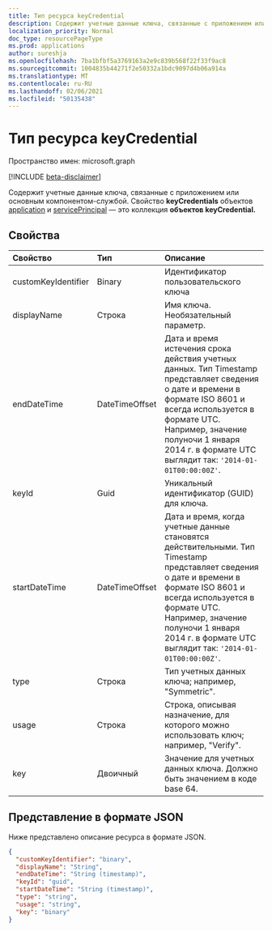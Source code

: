```yaml
---
title: Тип ресурса keyCredential
description: Содержит учетные данные ключа, связанные с приложением или основным компонентом-службой. Свойство **keyCredentials** объектов application и servicePrincipal — это коллекция **объектов keyCredential.**
localization_priority: Normal
doc_type: resourcePageType
ms.prod: applications
author: sureshja
ms.openlocfilehash: 7ba1bfbf5a3769163a2e9c839b568f22f33f9ac8
ms.sourcegitcommit: 1004835b44271f2e50332a1bdc9097d4b06a914a
ms.translationtype: MT
ms.contentlocale: ru-RU
ms.lasthandoff: 02/06/2021
ms.locfileid: "50135438"
---
```

# <a name="keycredential-resource-type"></a>Тип ресурса keyCredential

Пространство имен: microsoft.graph

[!INCLUDE [beta-disclaimer](../../includes/beta-disclaimer.md)]

Содержит учетные данные ключа, связанные с приложением или основным компонентом-службой. Свойство **keyCredentials** объектов [application](application.md) и [servicePrincipal](serviceprincipal.md) — это коллекция **объектов keyCredential.**

## <a name="properties"></a>Свойства
| Свойство     | Тип   |Описание|
|:---------------|:--------|:----------|
|customKeyIdentifier|Binary| Идентификатор пользовательского ключа |
| displayName | Строка | Имя ключа. Необязательный параметр. |
|endDateTime|DateTimeOffset|Дата и время истечения срока действия учетных данных. Тип Timestamp представляет сведения о дате и времени в формате ISO 8601 и всегда используется в формате UTC. Например, значение полуночи 1 января 2014 г. в формате UTC выглядит так: `'2014-01-01T00:00:00Z'`.|
|keyId|Guid|Уникальный идентификатор (GUID) для ключа.|
|startDateTime|DateTimeOffset|Дата и время, когда учетные данные становятся действительными. Тип Timestamp представляет сведения о дате и времени в формате ISO 8601 и всегда используется в формате UTC. Например, значение полуночи 1 января 2014 г. в формате UTC выглядит так: `'2014-01-01T00:00:00Z'`.|
|type|Строка|Тип учетных данных ключа; например, "Symmetric".|
|usage|Строка|Строка, описывая назначение, для которого можно использовать ключ; например, "Verify".|
|key|Двоичный| Значение для учетных данных ключа. Должно быть значением в коде base 64. |

## <a name="json-representation"></a>Представление в формате JSON

Ниже представлено описание ресурса в формате JSON.

<!-- {
  "blockType": "resource",
  "optionalProperties": [

  ],
  "@odata.type": "microsoft.graph.keyCredential"
}-->

```json
{
  "customKeyIdentifier": "binary",
  "displayName": "String",
  "endDateTime": "String (timestamp)",
  "keyId": "guid",
  "startDateTime": "String (timestamp)",
  "type": "string",
  "usage": "string",
  "key": "binary"
}

```

<!-- uuid: 8fcb5dbc-d5aa-4681-8e31-b001d5168d79
2015-10-25 14:57:30 UTC -->
<!--
{
  "type": "#page.annotation",
  "description": "keyCredential resource",
  "keywords": "",
  "section": "documentation",
  "tocPath": "",
  "suppressions": []
}
-->


